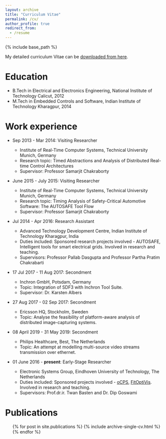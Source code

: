```yaml
---
layout: archive
title: "Curriculum Vitae"
permalink: /cv/
author_profile: true
redirect_from:
  - /resume
---
```


{% include base_path %}

My detailed curriculum Vitae can be [downloaded from here](http://sajid-mohamed.github.io/files/CV_SMohamed.pdf).

Education
======
* B.Tech in Electrical and Electronics Engineering, National Institute of Technology Calicut, 2012
* M.Tech in Embedded Controls and Software, Indian Institute of Technology Kharagpur, 2014

Work experience
======
* Sep 2013 - Mar 2014: Visiting Researcher
  * Institute of Real-Time Computer Systems, Technical University Munich, Germany
  * Research topic: Timed Abstractions and Analysis of Distributed Real-time Control Architectures
  * Supervisor: Professor Samarjit Chakraborty

* June 2015 - July 2015: Visiting Researcher
  * Institute of Real-Time Computer Systems, Technical University Munich, Germany
  * Research topic: Timing Analysis of Safety-Critical Automotive Software: The AUTOSAFE Tool Flow
  * Supervisor: Professor Samarjit Chakraborty

* Jul 2014 - Apr 2016: Research Assistant
  * Advanced Technology Development Centre, Indian Institute of Technology Kharagpur, India
  * Duties included: Sponsored research projects involved - AUTOSAFE, Intelligent tools for smart electrical grids. Involved in research and teaching.
  * Supervisors: Professor Pallab Dasgupta and Professor Partha Pratim Chakrabarti

* 17 Jul 2017 - 11 Aug 2017: Secondment
  * Inchron GmbH, Potsdam, Germany
  * Topic: Integration of SDF3 with Inchron Tool Suite.
  * Supervisor: Dr. Karsten Albers

* 27 Aug 2017 - 02 Sep 2017: Secondment
  * Ericsson HQ, Stockholm, Sweden
  * Topic: Analyse the feasibility of platform-aware analysis of distributed image-capturing systems.

* 08 April 2019 - 31 May 2019: Secondment
  * Philips Healthcare, Best, The Netherlands
  * Topic: An attempt at modelling multi-source video streams transmission over ethernet.

* 01 June 2016 - **present**: Early-Stage Researcher
  * Electronic Systems Group, Eindhoven University of Technology, The Netherlands
  * Duties included: Sponsored projects involved - [oCPS](http://ocps-itn.eu/), [FitOptiVis](https://fitoptivis.eu/). Involved in research and teaching.
  * Supervisors: Prof.dr.ir. Twan Basten and Dr. Dip Goswami
  
Publications
======
  <ul>{% for post in site.publications %}
    {% include archive-single-cv.html %}
  {% endfor %}</ul>

<!--
Talks
======
  <ul>{% for post in site.talks %}
    {% include archive-single-talk-cv.html %}
  {% endfor %}</ul>
-->
<!--  
Teaching
======
  <ul>{% for post in site.teaching %}
    {% include archive-single-cv.html %}
  {% endfor %}</ul>
  -->
  
